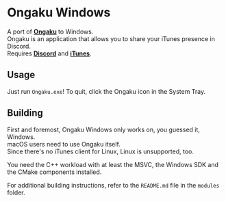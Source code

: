 # Ongaku Windows
A port of **[Ongaku](https://github.com/spotlightishere/Ongaku)** to Windows. <br>
Ongaku is an application that allows you to share your iTunes presence in Discord. <br>
Requires **[Discord](https://discordapp.com)** and **[iTunes](https://www.apple.com/itunes/)**. <br>

## Usage
Just run `Ongaku.exe`!
To quit, click the Ongaku icon in the System Tray.

## Building
First and foremost, Ongaku Windows only works on, you guessed it, Windows. <br>
macOS users need to use Ongaku itself. <br>
Since there's no iTunes client for Linux, Linux is unsupported, too.

You need the C++ workload with at least the MSVC, the Windows SDK and the CMake components installed.

For additional building instructions, refer to the `README.md` file in the `modules` folder.